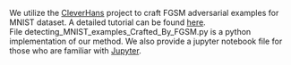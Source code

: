 We utilize the [CleverHans](https://github.com/tensorflow/cleverhans) project to craft FGSM adversarial examples for MNIST dataset. A detailed tutorial can be found [here](https://github.com/tensorflow/cleverhans/blob/master/tutorials/mnist_tutorial_tf.md).<br>
File detecting_MNIST_examples_Crafted_By_FGSM.py is a python implementation of our method. We also provide a jupyter notebook file for those who are familiar with [Jupyter](http://jupyter.org/).
